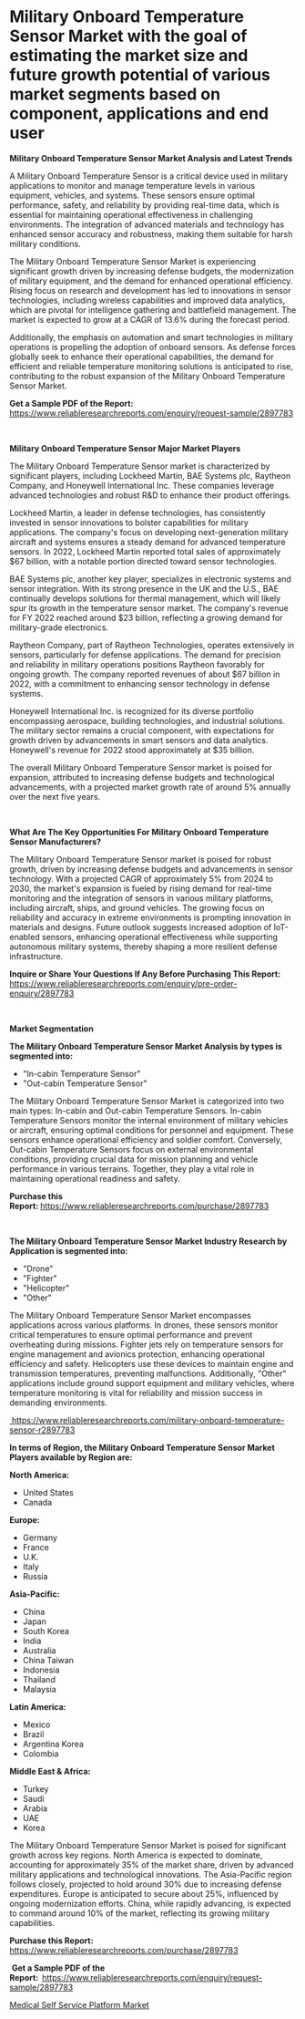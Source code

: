 <p><h1>Military Onboard Temperature Sensor Market with the goal of estimating the market size and future growth potential of various market segments based on component, applications and end user</h1></p><p><strong>Military Onboard Temperature Sensor Market Analysis and Latest Trends</strong></p>
<p><p>A Military Onboard Temperature Sensor is a critical device used in military applications to monitor and manage temperature levels in various equipment, vehicles, and systems. These sensors ensure optimal performance, safety, and reliability by providing real-time data, which is essential for maintaining operational effectiveness in challenging environments. The integration of advanced materials and technology has enhanced sensor accuracy and robustness, making them suitable for harsh military conditions.</p><p>The Military Onboard Temperature Sensor Market is experiencing significant growth driven by increasing defense budgets, the modernization of military equipment, and the demand for enhanced operational efficiency. Rising focus on research and development has led to innovations in sensor technologies, including wireless capabilities and improved data analytics, which are pivotal for intelligence gathering and battlefield management. The market is expected to grow at a CAGR of 13.6% during the forecast period. </p><p>Additionally, the emphasis on automation and smart technologies in military operations is propelling the adoption of onboard sensors. As defense forces globally seek to enhance their operational capabilities, the demand for efficient and reliable temperature monitoring solutions is anticipated to rise, contributing to the robust expansion of the Military Onboard Temperature Sensor Market.</p></p>
<p><strong>Get a Sample PDF of the Report:&nbsp;</strong> <a href="https://www.reliableresearchreports.com/enquiry/request-sample/2897783?utm_campaign=2756&utm_medium=2&utm_source=Github&utm_content=ia&utm_term=15032025&utm_id=military-onboard-temperature-sensor">https://www.reliableresearchreports.com/enquiry/request-sample/2897783</a></p>
<p>&nbsp;</p>
<p><strong>Military Onboard Temperature Sensor Major Market Players</strong></p>
<p><p>The Military Onboard Temperature Sensor market is characterized by significant players, including Lockheed Martin, BAE Systems plc, Raytheon Company, and Honeywell International Inc. These companies leverage advanced technologies and robust R&D to enhance their product offerings.</p><p>Lockheed Martin, a leader in defense technologies, has consistently invested in sensor innovations to bolster capabilities for military applications. The company's focus on developing next-generation military aircraft and systems ensures a steady demand for advanced temperature sensors. In 2022, Lockheed Martin reported total sales of approximately $67 billion, with a notable portion directed toward sensor technologies.</p><p>BAE Systems plc, another key player, specializes in electronic systems and sensor integration. With its strong presence in the UK and the U.S., BAE continually develops solutions for thermal management, which will likely spur its growth in the temperature sensor market. The company's revenue for FY 2022 reached around $23 billion, reflecting a growing demand for military-grade electronics.</p><p>Raytheon Company, part of Raytheon Technologies, operates extensively in sensors, particularly for defense applications. The demand for precision and reliability in military operations positions Raytheon favorably for ongoing growth. The company reported revenues of about $67 billion in 2022, with a commitment to enhancing sensor technology in defense systems.</p><p>Honeywell International Inc. is recognized for its diverse portfolio encompassing aerospace, building technologies, and industrial solutions. The military sector remains a crucial component, with expectations for growth driven by advancements in smart sensors and data analytics. Honeywell's revenue for 2022 stood approximately at $35 billion.</p><p>The overall Military Onboard Temperature Sensor market is poised for expansion, attributed to increasing defense budgets and technological advancements, with a projected market growth rate of around 5% annually over the next five years.</p></p>
<p>&nbsp;</p>
<p><strong>What Are The Key Opportunities For Military Onboard Temperature Sensor Manufacturers?</strong></p>
<p><p>The Military Onboard Temperature Sensor market is poised for robust growth, driven by increasing defense budgets and advancements in sensor technology. With a projected CAGR of approximately 5% from 2024 to 2030, the market's expansion is fueled by rising demand for real-time monitoring and the integration of sensors in various military platforms, including aircraft, ships, and ground vehicles. The growing focus on reliability and accuracy in extreme environments is prompting innovation in materials and designs. Future outlook suggests increased adoption of IoT-enabled sensors, enhancing operational effectiveness while supporting autonomous military systems, thereby shaping a more resilient defense infrastructure.</p></p>
<p><strong>Inquire or Share Your Questions If Any Before Purchasing This Report:</strong> <a href="https://www.reliableresearchreports.com/enquiry/pre-order-enquiry/2897783?utm_campaign=2756&utm_medium=2&utm_source=Github&utm_content=ia&utm_term=15032025&utm_id=military-onboard-temperature-sensor">https://www.reliableresearchreports.com/enquiry/pre-order-enquiry/2897783</a></p>
<p>&nbsp;</p>
<p><strong>Market Segmentation</strong></p>
<p><strong>The Military Onboard Temperature Sensor Market Analysis by types is segmented into:</strong></p>
<p><ul><li>"In-cabin Temperature Sensor"</li><li>"Out-cabin Temperature Sensor"</li></ul></p>
<p><p>The Military Onboard Temperature Sensor Market is categorized into two main types: In-cabin and Out-cabin Temperature Sensors. In-cabin Temperature Sensors monitor the internal environment of military vehicles or aircraft, ensuring optimal conditions for personnel and equipment. These sensors enhance operational efficiency and soldier comfort. Conversely, Out-cabin Temperature Sensors focus on external environmental conditions, providing crucial data for mission planning and vehicle performance in various terrains. Together, they play a vital role in maintaining operational readiness and safety.</p></p>
<p><strong>Purchase this Report:&nbsp;</strong><a href="https://www.reliableresearchreports.com/purchase/2897783?utm_campaign=2756&utm_medium=2&utm_source=Github&utm_content=ia&utm_term=15032025&utm_id=military-onboard-temperature-sensor">https://www.reliableresearchreports.com/purchase/2897783</a></p>
<p>&nbsp;</p>
<p><strong>The Military Onboard Temperature Sensor Market Industry Research by Application is segmented into:</strong></p>
<p><ul><li>"Drone"</li><li>"Fighter"</li><li>"Helicopter"</li><li>"Other"</li></ul></p>
<p><p>The Military Onboard Temperature Sensor Market encompasses applications across various platforms. In drones, these sensors monitor critical temperatures to ensure optimal performance and prevent overheating during missions. Fighter jets rely on temperature sensors for engine management and avionics protection, enhancing operational efficiency and safety. Helicopters use these devices to maintain engine and transmission temperatures, preventing malfunctions. Additionally, "Other" applications include ground support equipment and military vehicles, where temperature monitoring is vital for reliability and mission success in demanding environments.</p></p>
<p><a href="https://www.reliableresearchreports.com/military-onboard-temperature-sensor-r2897783?utm_campaign=2756&utm_medium=2&utm_source=Github&utm_content=ia&utm_term=15032025&utm_id=military-onboard-temperature-sensor">&nbsp;https://www.reliableresearchreports.com/military-onboard-temperature-sensor-r2897783</a></p>
<p><strong>In terms of Region, the Military Onboard Temperature Sensor Market Players available by Region are:</strong></p>
<p>
    <p> <strong> North America: </strong>
        <ul>
            <li>United States</li>
            <li>Canada</li>
        </ul>
        </p> 
    <p> <strong> Europe: </strong>
        <ul>
            <li>Germany</li>
            <li>France</li>
            <li>U.K.</li>
            <li>Italy</li>
            <li>Russia</li>
        </ul>
        </p> 
    <p> <strong> Asia-Pacific: </strong>
        <ul>
            <li>China</li>
            <li>Japan</li>
            <li>South Korea</li>
            <li>India</li>
            <li>Australia</li>
            <li>China Taiwan</li>
            <li>Indonesia</li>
            <li>Thailand</li>
            <li>Malaysia</li>
        </ul>
        </p> 
    <p> <strong> Latin America: </strong>
        <ul>
            <li>Mexico</li>
            <li>Brazil</li>
            <li>Argentina Korea</li>
            <li>Colombia</li>
        </ul>
        </p> 
    <p> <strong> Middle East & Africa: </strong>
        <ul>
            <li>Turkey</li>
            <li>Saudi</li>
            <li>Arabia</li>
            <li>UAE</li>
            <li>Korea</li>
        </ul>
    </p>
    </p>
<p><p>The Military Onboard Temperature Sensor Market is poised for significant growth across key regions. North America is expected to dominate, accounting for approximately 35% of the market share, driven by advanced military applications and technological innovations. The Asia-Pacific region follows closely, projected to hold around 30% due to increasing defense expenditures. Europe is anticipated to secure about 25%, influenced by ongoing modernization efforts. China, while rapidly advancing, is expected to command around 10% of the market, reflecting its growing military capabilities.</p></p>
<p><strong>Purchase this Report: </strong><a href="https://www.reliableresearchreports.com/purchase/2897783?utm_campaign=2756&utm_medium=2&utm_source=Github&utm_content=ia&utm_term=15032025&utm_id=military-onboard-temperature-sensor">https://www.reliableresearchreports.com/purchase/2897783</a></p>
<p>&nbsp;<strong>Get a Sample PDF of the Report:&nbsp;&nbsp;</strong><a href="https://www.reliableresearchreports.com/enquiry/request-sample/2897783?utm_campaign=2756&utm_medium=2&utm_source=Github&utm_content=ia&utm_term=15032025&utm_id=military-onboard-temperature-sensor">https://www.reliableresearchreports.com/enquiry/request-sample/2897783</a></p>
<p><strong></strong></p>
<p><p><a href="https://github.com/lashaunm5st/Market-Research-Report-List-1/blob/main/medical-self-service-platform-market.md?utm_campaign=2756&utm_medium=2&utm_source=Github&utm_content=ia&utm_term=15032025&utm_id=military-onboard-temperature-sensor">Medical Self Service Platform Market</a></p></p>